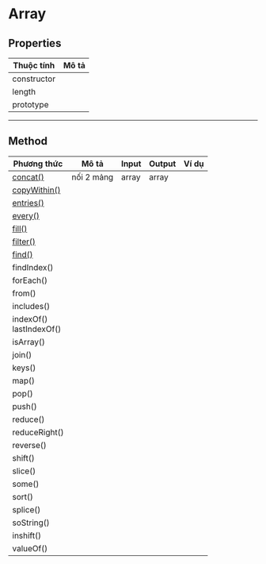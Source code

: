 # Array



## Properties

| Thuộc tính  | Mô tả |
| ----------- | ----- |
| constructor |       |
| length      |       |
| prototype   |       |

---

## Method

| Phương thức                                                          | Mô tả      | Input | Output | Ví dụ |
| -------------------------------------------------------------------- | ---------- | ----- | ------ | ----- |
| [concat()](https://www.w3schools.com/jsref/jsref_concat_array.asp)   | nối 2 mảng | array | array  |       |
| [copyWithin()](https://www.w3schools.com/jsref/jsref_copywithin.asp) |            |       |        |       |
| [entries()](https://www.w3schools.com/jsref/jsref_entries.asp)       |            |       |        |       |
| [every()](https://www.w3schools.com/jsref/jsref_every.asp)           |            |       |        |       |
| [fill()](https://www.w3schools.com/jsref/jsref_fill.asp)             |            |       |        |       |
| [filter()](https://www.w3schools.com/jsref/jsref_filter.asp)         |            |       |        |       |
| [find()](https://www.w3schools.com/jsref/jsref_find.asp)             |            |       |        |       |
| findIndex()                                                          |            |       |        |       |
| forEach()                                                            |            |       |        |       |
| from()                                                               |            |       |        |       |
| includes()                                                           |            |       |        |       |
| indexOf()<br>lastIndexOf()                                           |            |       |        |       |
| isArray()                                                            |            |       |        |       |
| join()                                                               |            |       |        |       |
| keys()                                                               |            |       |        |       |
| map()                                                                |            |       |        |       |
| pop()                                                                |            |       |        |       |
| push()                                                               |            |       |        |       |
| reduce()                                                             |            |       |        |       |
| reduceRight()                                                        |            |       |        |       |
| reverse()                                                            |            |       |        |       |
| shift()                                                              |            |       |        |       |
| slice()                                                              |            |       |        |       |
| some()                                                               |            |       |        |       |
| sort()                                                               |            |       |        |       |
| splice()                                                             |            |       |        |       |
| soString()                                                           |            |       |        |       |
| inshift()                                                            |            |       |        |       |
| valueOf()                                                            |            |       |        |       |
